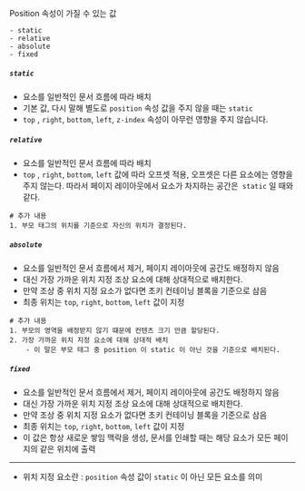 
Position 속성이 가질 수 있는 값
```
- static
- relative
- absolute
- fixed
```


##### `static`

- 요소를 일반적인 문서 흐름에 따라 배치
- 기본 값, 다시 말해 별도로 `position` 속성 값을 주지 않을 때는 `static`
-  `top` , `right`, `bottom`, `left`, `z-index` 속성이 아무런 영향을 주지 않습니다.

##### `relative`

- 요소를 일반적인 문서 흐름에 따라 배치
- `top` , `right`, `bottom`, `left` 값에 따라 오프셋 적용, 오프셋은 다른 요소에는 영향을 주지 않는다. 따라서 페이지 레이아웃에서 요소가 차지하는 공간은` static` 일 때와 같다.

```
# 추가 내용
1. 부모 태그의 위치를 기준으로 자신의 위치가 결정된다.
```

##### `absolute`
- 요소를 일반적인 문서 흐름에서 제거, 페이지 레이아웃에 공간도 배정하지 않음 
- 대신 가장 가까운 위치 지정 조상 요소에 대해 상대적으로 배치한다.
- 만약 조상 중 위치 지정 요소가 없다면 초키 컨테이닝 블록을 기준으로 삼음
- 최종 위치는 `top`, `right`, `bottom`, `left` 값이 지정

```
# 추가 내용
1. 부모의 영역을 배정받지 않기 떄문에 컨텐츠 크기 만큼 할당된다.
2. 가장 가까운 위치 지정 요소에 대해 상대적 배치
	- 이 말은 부모 태그 중 position 이 static 이 아닌 것을 기준으로 배치된다.
```

##### `fixed`

- 요소를 일반적인 문서 흐름에서 제거, 페이지 레이아웃에 공간도 배정하지 않음
- 대신 가장 가까운 위치 지정 조상 요소에 대해 상대적으로 배치한다.
- 만약 조상 중 위치 지정 요소가 없다면 초키 컨테이닝 블록을 기준으로 삼음
- 최종 위치는 `top`, `right`, `bottom`, `left` 값이 지정
- 이 값은 항상 새로운 쌓임 맥락을 생성, 문서를 인쇄할 때는 해당 요소가 모든 페이지의 같은 위치에 출력


---
- 위치 지정 요소란 : `position` 속성 값이 `static` 이 아닌 모든 요소를 의미
